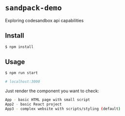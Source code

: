 # `sandpack-demo`

Exploring codesandbox api capabilities

## Install

```sh
$ npm install
```

## Usage

```sh
$ npm run start 

# localhost:3000
```

Just render the component you want to check:
```sh
App - basic HTML page with small script
App2 - basic React project
App3 - complex website with scripts/styling (default)
```
